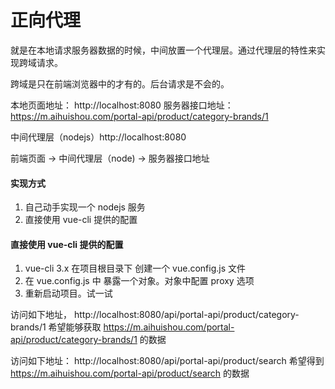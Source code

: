 # 正向代理

就是在本地请求服务器数据的时候，中间放置一个代理层。通过代理层的特性来实现跨域请求。

跨域是只在前端浏览器中的才有的。后台请求是不会的。

本地页面地址： http://localhost:8080
服务器接口地址：https://m.aihuishou.com/portal-api/product/category-brands/1

中间代理层（nodejs）http://localhost:8080

前端页面 -> 中间代理层（node) -> 服务器接口地址

#### 实现方式

1. 自己动手实现一个 nodejs 服务
2. 直接使用 vue-cli 提供的配置

#### 直接使用 vue-cli 提供的配置

1. vue-cli 3.x 在项目根目录下 创建一个 vue.config.js 文件
2. 在 vue.config.js 中 暴露一个对象。对象中配置 proxy 选项
3. 重新启动项目。试一试

访问如下地址，
http://localhost:8080/api/portal-api/product/category-brands/1
希望能够获取 https://m.aihuishou.com/portal-api/product/category-brands/1 的数据

访问如下地址：
http://localhost:8080/api/portal-api/product/search
希望得到 https://m.aihuishou.com/portal-api/product/search 的数据
